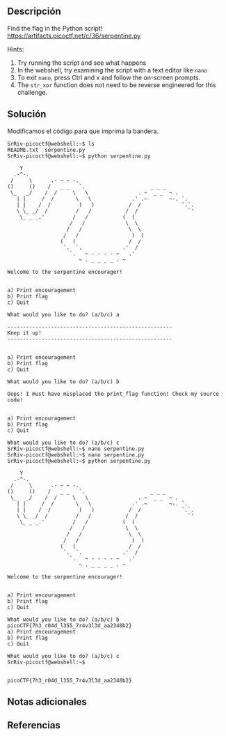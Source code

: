## Descripción

Find the flag in the Python script!
https://artifacts.picoctf.net/c/36/serpentine.py

Hints:
1. Try running the script and see what happens
2. In the webshell, try examining the script with a text editor like `nano`
3. To exit `nano`, press Ctrl and x and follow the on-screen prompts.
4. The `str_xor` function does not need to be reverse engineered for this challenge.

## Solución 

Modificamos el código para que imprima la bandera.
```
SrRiv-picoctf@webshell:~$ ls
README.txt  serpentine.py
SrRiv-picoctf@webshell:~$ python serpentine.py 

    Y
  .-^-.
 /     \      .- ~ ~ -.
()     ()    /   _ _   `.                     _ _ _
 \_   _/    /  /     \   \                . ~  _ _  ~ .
   | |     /  /       \   \             .' .~       ~-. `.
   | |    /  /         )   )           /  /             `.`.
   \ \_ _/  /         /   /           /  /                `'
    \_ _ _.'         /   /           (  (
                    /   /             \  \
                   /   /               \  \
                  /   /                 )  )
                 (   (                 /  /
                  `.  `.             .'  /
                    `.   ~ - - - - ~   .'
                       ~ . _ _ _ _ . ~

Welcome to the serpentine encourager!


a) Print encouragement
b) Print flag
c) Quit

What would you like to do? (a/b/c) a

-----------------------------------------------------
Keep it up!
-----------------------------------------------------


a) Print encouragement
b) Print flag
c) Quit

What would you like to do? (a/b/c) b

Oops! I must have misplaced the print_flag function! Check my source code!


a) Print encouragement
b) Print flag
c) Quit

What would you like to do? (a/b/c) c
SrRiv-picoctf@webshell:~$ nano serpentine.py 
SrRiv-picoctf@webshell:~$ nano serpentine.py 
SrRiv-picoctf@webshell:~$ python serpentine.py 

    Y
  .-^-.
 /     \      .- ~ ~ -.
()     ()    /   _ _   `.                     _ _ _
 \_   _/    /  /     \   \                . ~  _ _  ~ .
   | |     /  /       \   \             .' .~       ~-. `.
   | |    /  /         )   )           /  /             `.`.
   \ \_ _/  /         /   /           /  /                `'
    \_ _ _.'         /   /           (  (
                    /   /             \  \
                   /   /               \  \
                  /   /                 )  )
                 (   (                 /  /
                  `.  `.             .'  /
                    `.   ~ - - - - ~   .'
                       ~ . _ _ _ _ . ~

Welcome to the serpentine encourager!


a) Print encouragement
b) Print flag
c) Quit

What would you like to do? (a/b/c) b
picoCTF{7h3_r04d_l355_7r4v3l3d_aa2340b2}
a) Print encouragement
b) Print flag
c) Quit

What would you like to do? (a/b/c) c
SrRiv-picoctf@webshell:~$


picoCTF{7h3_r04d_l355_7r4v3l3d_aa2340b2}
```
## Notas adicionales 
## Referencias